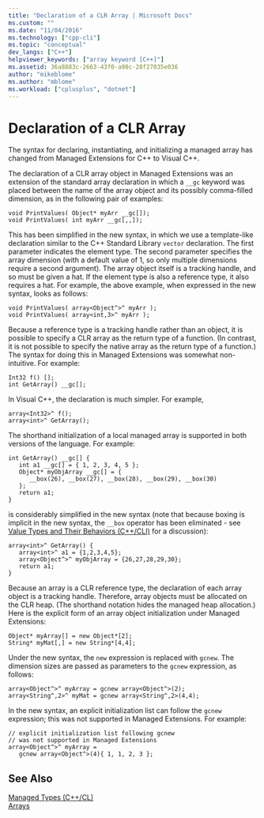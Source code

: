 ```yaml
---
title: "Declaration of a CLR Array | Microsoft Docs"
ms.custom: ""
ms.date: "11/04/2016"
ms.technology: ["cpp-cli"]
ms.topic: "conceptual"
dev_langs: ["C++"]
helpviewer_keywords: ["array keyword [C++]"]
ms.assetid: 36a8883c-2663-43f0-a90c-28f27035e036
author: "mikeblome"
ms.author: "mblome"
ms.workload: ["cplusplus", "dotnet"]
---
```

# Declaration of a CLR Array
The syntax for declaring, instantiating, and initializing a managed array has changed from Managed Extensions for C++ to Visual C++.  
  
 The declaration of a CLR array object in Managed Extensions was an extension of the standard array declaration in which a `__gc` keyword was placed between the name of the array object and its possibly comma-filled dimension, as in the following pair of examples:  
  
```  
void PrintValues( Object* myArr __gc[]);  
void PrintValues( int myArr __gc[,,]);  
```  
  
 This has been simplified in the new syntax, in which we use a template-like declaration similar to the C++ Standard Library `vector` declaration. The first parameter indicates the element type. The second parameter specifies the array dimension (with a default value of 1, so only multiple dimensions require a second argument). The array object itself is a tracking handle, and so must be given a hat. If the element type is also a reference type, it also requires a hat. For example, the above example, when expressed in the new syntax, looks as follows:  
  
```  
void PrintValues( array<Object^>^ myArr );  
void PrintValues( array<int,3>^ myArr );  
```  
  
 Because a reference type is a tracking handle rather than an object, it is possible to specify a CLR array as the return type of a function. (In contrast, it is not possible to specify the native array as the return type of a function.) The syntax for doing this in Managed Extensions was somewhat non-intuitive. For example:  
  
```  
Int32 f() [];  
int GetArray() __gc[];  
```  
  
 In Visual C++, the declaration is much simpler. For example,  
  
```  
array<Int32>^ f();  
array<int>^ GetArray();  
```  
  
 The shorthand initialization of a local managed array is supported in both versions of the language. For example:  
  
```  
int GetArray() __gc[] {  
   int a1 __gc[] = { 1, 2, 3, 4, 5 };  
   Object* myObjArray __gc[] = {   
      __box(26), __box(27), __box(28), __box(29), __box(30)  
   };  
   return a1;  
}  
```  
  
 is considerably simplified in the new syntax (note that because boxing is implicit in the new syntax, the `__box` operator has been eliminated - see [Value Types and Their Behaviors (C++/CLI)](../dotnet/value-types-and-their-behaviors-cpp-cli.md) for a discussion):  
  
```  
array<int>^ GetArray() {  
   array<int>^ a1 = {1,2,3,4,5};  
   array<Object^>^ myObjArray = {26,27,28,29,30};  
   return a1;  
}  
```  
  
 Because an array is a CLR reference type, the declaration of each array object is a tracking handle. Therefore, array objects must be allocated on the CLR heap. (The shorthand notation hides the managed heap allocation.) Here is the explicit form of an array object initialization under Managed Extensions:  
  
```  
Object* myArray[] = new Object*[2];  
String* myMat[,] = new String*[4,4];  
```  
  
 Under the new syntax, the `new` expression is replaced with `gcnew`. The dimension sizes are passed as parameters to the `gcnew` expression, as follows:  
  
```  
array<Object^>^ myArray = gcnew array<Object^>(2);  
array<String^,2>^ myMat = gcnew array<String^,2>(4,4);  
```  
  
 In the new syntax, an explicit initialization list can follow the `gcnew` expression; this was not supported in Managed Extensions. For example:  
  
```  
// explicit initialization list following gcnew   
// was not supported in Managed Extensions  
array<Object^>^ myArray =   
   gcnew array<Object^>(4){ 1, 1, 2, 3 };  
```  
  
## See Also  
 [Managed Types (C++/CL)](../dotnet/managed-types-cpp-cl.md)   
 [Arrays](../windows/arrays-cpp-component-extensions.md)